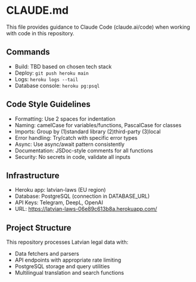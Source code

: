 # CLAUDE.md

This file provides guidance to Claude Code (claude.ai/code) when working with code in this repository.

## Commands
- Build: TBD based on chosen tech stack
- Deploy: `git push heroku main`
- Logs: `heroku logs --tail`
- Database console: `heroku pg:psql`

## Code Style Guidelines
- Formatting: Use 2 spaces for indentation
- Naming: camelCase for variables/functions, PascalCase for classes
- Imports: Group by (1)standard library (2)third-party (3)local
- Error handling: Try/catch with specific error types
- Async: Use async/await pattern consistently
- Documentation: JSDoc-style comments for all functions
- Security: No secrets in code, validate all inputs

## Infrastructure
- Heroku app: latvian-laws (EU region)
- Database: PostgreSQL (connection in DATABASE_URL)
- API Keys: Telegram, DeepL, OpenAI
- URL: https://latvian-laws-06e89c613b8a.herokuapp.com/

## Project Structure
This repository processes Latvian legal data with:
- Data fetchers and parsers
- API endpoints with appropriate rate limiting
- PostgreSQL storage and query utilities
- Multilingual translation and search functions